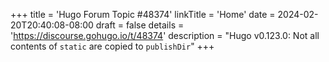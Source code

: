 +++
title = 'Hugo Forum Topic #48374'
linkTitle = 'Home'
date = 2024-02-20T20:40:08-08:00
draft = false
details = 'https://discourse.gohugo.io/t/48374'
description = "Hugo v0.123.0: Not all contents of `static` are copied to `publishDir`"
+++
